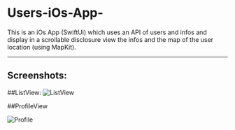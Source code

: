# Users-iOs-App-
This is an iOs App (SwiftUi) which uses  an API of users and infos and display in a scrollable disclosure view the infos and the map of the user location (using MapKit). 


***

## Screenshots:

##ListView:
![ListView](https://user-images.githubusercontent.com/94653280/177183541-a63a4d98-204a-4fd3-8556-1458a3537618.png)

##ProfileView

![Profile](https://user-images.githubusercontent.com/94653280/177183593-1fff9747-8b65-4d33-acfe-c2c5dfc0e84a.png)
